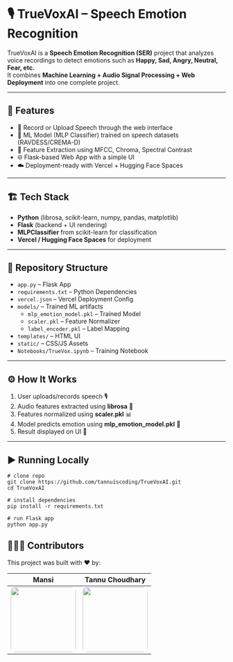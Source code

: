 # 🎙️ TrueVoxAI – Speech Emotion Recognition

TrueVoxAI is a **Speech Emotion Recognition (SER)** project that analyzes voice recordings to detect emotions such as **Happy, Sad, Angry, Neutral, Fear, etc.**  
It combines **Machine Learning + Audio Signal Processing + Web Deployment** into one complete project.

---

## 🚀 Features
- 🎤 Record or Upload Speech through the web interface  
- 🧠 ML Model (MLP Classifier) trained on speech datasets (RAVDESS/CREMA-D)  
- 🎼 Feature Extraction using MFCC, Chroma, Spectral Contrast  
- 🌐 Flask-based Web App with a simple UI  
- ☁️ Deployment-ready with Vercel + Hugging Face Spaces  

---

## 🏗️ Tech Stack
- **Python** (librosa, scikit-learn, numpy, pandas, matplotlib)  
- **Flask** (backend + UI rendering)  
- **MLPClassifier** from scikit-learn for classification  
- **Vercel / Hugging Face Spaces** for deployment  

---

## 📂 Repository Structure
- `app.py` – Flask App  
- `requirements.txt` – Python Dependencies  
- `vercel.json` – Vercel Deployment Config  
- `models/` – Trained ML artifacts  
  - `mlp_emotion_model.pkl` – Trained Model  
  - `scaler.pkl` – Feature Normalizer  
  - `label_encoder.pkl` – Label Mapping  
- `templates/` – HTML UI  
- `static/` – CSS/JS Assets  
- `Notebooks/TrueVox.ipynb` – Training Notebook  

---

## ⚙️ How It Works
1. User uploads/records speech 🎙️  
2. Audio features extracted using **librosa** 🎼  
3. Features normalized using **scaler.pkl** 📊  
4. Model predicts emotion using **mlp_emotion_model.pkl** 🧠  
5. Result displayed on UI 🎉  

---

## ▶️ Running Locally
```
# clone repo
git clone https://github.com/tannuiscoding/TrueVoxAI.git
cd TrueVoxAI

# install dependencies
pip install -r requirements.txt

# run Flask app
python app.py
```
## 🧑‍🤝‍🧑 Contributors

This project was built with ❤️ by:

| **Mansi** | **Tannu Choudhary** |
|------------------|----------------------|
| <img src="assets/mansi.jpg" width="150" style="border-radius:10px;"/> | <img src="assets/tannu.jpg" width="150" style="border-radius:10px;"/> |


